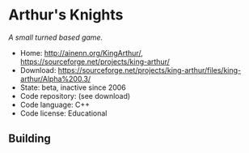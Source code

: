 # Arthur's Knights

_A small turned based game._

- Home: http://ainenn.org/KingArthur/, https://sourceforge.net/projects/king-arthur/
- Download: https://sourceforge.net/projects/king-arthur/files/king-arthur/Alpha%200.3/
- State: beta, inactive since 2006
- Code repository: (see download)
- Code language: C++
- Code license: Educational

## Building

